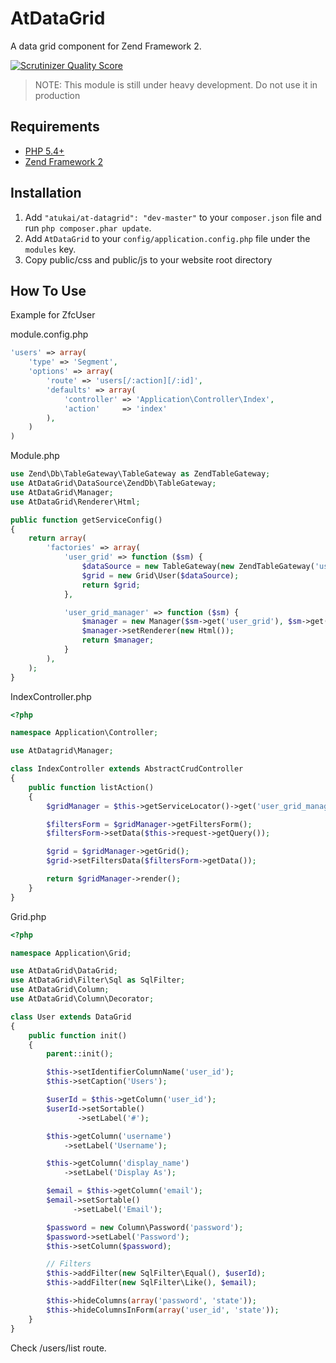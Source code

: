 # AtDataGrid

A data grid component for Zend Framework 2.

[![Scrutinizer Quality Score](https://scrutinizer-ci.com/g/atukai/AtDataGrid/badges/quality-score.png?s=f9e828e623137b09a68dbf29612351d610724282)](https://scrutinizer-ci.com/g/atukai/AtDataGrid/)

>NOTE: This module is still under heavy development. Do not use it in production

## Requirements

* [PHP 5.4+](http://php.net)
* [Zend Framework 2](https://github.com/zendframework/zf2)

## Installation

 1. Add `"atukai/at-datagrid": "dev-master"` to your `composer.json` file and run `php composer.phar update`.
 2. Add `AtDataGrid` to your `config/application.config.php` file under the `modules` key.
 3. Copy public/css and public/js to your website root directory

## How To Use

Example for ZfcUser

module.config.php

```PHP
'users' => array(
	'type' => 'Segment',
	'options' => array(
		'route' => 'users[/:action][/:id]',
		'defaults' => array(
			'controller' => 'Application\Controller\Index',
			'action'     => 'index'
		),
	)
)
```

Module.php

```PHP
use Zend\Db\TableGateway\TableGateway as ZendTableGateway;
use AtDataGrid\DataSource\ZendDb\TableGateway;
use AtDataGrid\Manager;
use AtDataGrid\Renderer\Html;

public function getServiceConfig()
{
	return array(
		'factories' => array(
			'user_grid' => function ($sm) {
            	$dataSource = new TableGateway(new ZendTableGateway('user', $sm->get('Zend\Db\Adapter\Adapter')));
				$grid = new Grid\User($dataSource);
				return $grid;
			},

			'user_grid_manager' => function ($sm) {
				$manager = new Manager($sm->get('user_grid'), $sm->get('Request'));
				$manager->setRenderer(new Html());
				return $manager;
			}
		),
	);
}
```

IndexController.php

```PHP
<?php

namespace Application\Controller;

use AtDatagrid\Manager;

class IndexController extends AbstractCrudController
{
    public function listAction()
    {
        $gridManager = $this->getServiceLocator()->get('user_grid_manager');

        $filtersForm = $gridManager->getFiltersForm();
        $filtersForm->setData($this->request->getQuery());

        $grid = $gridManager->getGrid();
        $grid->setFiltersData($filtersForm->getData());

        return $gridManager->render();
    }
}
```

Grid.php

```PHP
<?php

namespace Application\Grid;

use AtDataGrid\DataGrid;
use AtDataGrid\Filter\Sql as SqlFilter;
use AtDataGrid\Column;
use AtDataGrid\Column\Decorator;

class User extends DataGrid
{
    public function init()
    {
        parent::init();

        $this->setIdentifierColumnName('user_id');
        $this->setCaption('Users');

        $userId = $this->getColumn('user_id');
        $userId->setSortable()
               ->setLabel('#');

        $this->getColumn('username')
            ->setLabel('Username');

        $this->getColumn('display_name')
            ->setLabel('Display As');

        $email = $this->getColumn('email');
        $email->setSortable()
              ->setLabel('Email');

        $password = new Column\Password('password');
        $password->setLabel('Password');
        $this->setColumn($password);

        // Filters
        $this->addFilter(new SqlFilter\Equal(), $userId);
        $this->addFilter(new SqlFilter\Like(), $email);

        $this->hideColumns(array('password', 'state'));
        $this->hideColumnsInForm(array('user_id', 'state'));
    }
}
```

Check /users/list  route.